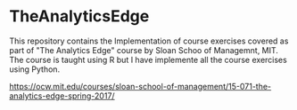 # TheAnalyticsEdge
This repository contains the Implementation of course exercises covered as part of "The Analytics Edge" course by Sloan Schoo of Managemnt, MIT. The course is taught using R but I have implemente all the course exercises using Python.

https://ocw.mit.edu/courses/sloan-school-of-management/15-071-the-analytics-edge-spring-2017/

